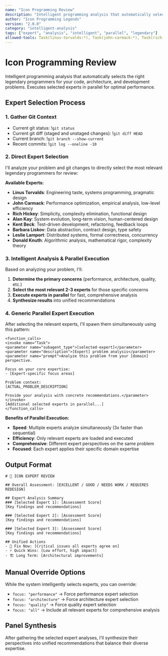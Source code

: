 ```yaml
---
name: "Icon Programming Review"
description: "Intelligent programming analysis that automatically selects the right legendary programmers for your code and architecture problems"
author: "Icon Programming Legends"
version: "2.0.0"
category: "intelligent-analysis"
tags: ["expert", "analysis", "intelligent", "parallel", "legendary"]
allowed-tools: Task(linus-torvalds:*), Task(john-carmack:*), Task(rich-hickey:*), Task(donald-knuth:*), Task(alan-kay:*), Task(kent-beck:*), Task(leslie-lamport:*), Task(barbara-liskov:*)
---
```


# Icon Programming Review

Intelligent programming analysis that automatically selects the right legendary programmers for your code, architecture, and development problems. Executes selected experts in parallel for optimal performance.

## Expert Selection Process

### 1. **Gather Git Context**
- Current git status: !`git status`
- Current git diff (staged and unstaged changes): !`git diff HEAD`
- Current branch: !`git branch --show-current`
- Recent commits: !`git log --oneline -10`

### 2. **Direct Expert Selection**

I'll analyze your problem and git changes to directly select the most relevant legendary programmers for review:

**Available Experts:**
- **Linus Torvalds**: Engineering taste, systems programming, pragmatic design
- **John Carmack**: Performance optimization, empirical analysis, low-level efficiency  
- **Rich Hickey**: Simplicity, complexity elimination, functional design
- **Alan Kay**: System evolution, long-term vision, human-centered design
- **Kent Beck**: Test-driven development, refactoring, feedback loops
- **Barbara Liskov**: Data abstraction, contract design, type safety
- **Leslie Lamport**: Distributed systems, formal correctness, concurrency
- **Donald Knuth**: Algorithmic analysis, mathematical rigor, complexity theory

### 3. **Intelligent Analysis & Parallel Execution**

Based on analyzing your problem, I'll:
1. **Determine the primary concerns** (performance, architecture, quality, etc.)
2. **Select the most relevant 2-3 experts** for those specific concerns
3. **Execute experts in parallel** for fast, comprehensive analysis
4. **Synthesize results** into unified recommendations

### 4. **Generic Parallel Expert Execution**

After selecting the relevant experts, I'll spawn them simultaneously using this pattern:

```
<function_calls>
<invoke name="Task">
<parameter name="subagent_type">[selected-expert]</parameter>
<parameter name="description">[Expert] problem analysis</parameter>
<parameter name="prompt">Analyze this problem from your [domain] perspective.

Focus on your core expertise:
- [Expert-specific focus areas]

Problem context:
[ACTUAL_PROBLEM_DESCRIPTION]

Provide your analysis with concrete recommendations.</parameter>
</invoke>
[Additional selected experts in parallel...]
</function_calls>
```

**Benefits of Parallel Execution:**
- **Speed**: Multiple experts analyze simultaneously (3x faster than sequential)
- **Efficiency**: Only relevant experts are loaded and executed  
- **Comprehensive**: Different expert perspectives on the same problem
- **Focused**: Each expert applies their specific domain expertise

## Output Format

```
# 🎯 ICON EXPERT REVIEW

## Overall Assessment: [EXCELLENT / GOOD / NEEDS WORK / REQUIRES REDESIGN]

## Expert Analysis Summary
### [Selected Expert 1]: [Assessment Score]
[Key findings and recommendations]

### [Selected Expert 2]: [Assessment Score]  
[Key findings and recommendations]

### [Selected Expert 3]: [Assessment Score]
[Key findings and recommendations]

## Unified Actions
- 🚨 Fix Now: [Critical issues all experts agree on]
- ⚡ Quick Wins: [Low effort, high impact]
- 🏗️ Long Term: [Architectural improvements]
```

## Manual Override Options

While the system intelligently selects experts, you can override:

- `focus: "performance"` → Force performance expert selection
- `focus: "architecture"` → Force architecture expert selection  
- `focus: "quality"` → Force quality expert selection
- `focus: "all"` → Include all relevant experts for comprehensive analysis

## Panel Synthesis

After gathering the selected expert analyses, I'll synthesize their perspectives into unified recommendations that balance their diverse expertise.